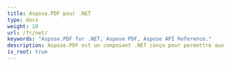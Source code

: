 ```yaml
---
title: Aspose.PDF pour .NET
type: docs
weight: 10
url: /fr/net/
keywords: "Aspose.PDF for .NET, Aspose PDF, Aspose API Reference."
description: Aspose.PDF est un composant .NET conçu pour permettre aux développeurs de créer des documents PDF, qu'ils soient simples ou complexes, à la volée par programmation.
is_root: true
---
```

